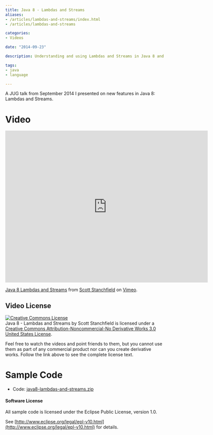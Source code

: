 ```yaml
---
title: Java 8 - Lambdas and Streams
aliases:
- /articles/lambdas-and-streams/index.html
- /articles/lambdas-and-streams

categories:
- Videos

date: "2014-09-23"

description: Understanding and using Lambdas and Streams in Java 8 and beyond.

tags:
- java
- language

---
```

A JUG talk from September 2014 I presented on new features in Java 8: Lambdas and Streams.

<!--more-->

# Video

<iframe src="https://player.vimeo.com/video/107004255" width="640" height="480" frameborder="0" webkitallowfullscreen mozallowfullscreen allowfullscreen></iframe>
<p><a href="https://vimeo.com/107004255">Java 8 Lambdas and Streams</a> from <a href="https://vimeo.com/user566590">Scott Stanchfield</a> on <a href="https://vimeo.com">Vimeo</a>.</p>

## Video License

[![Creative Commons License](http://i.creativecommons.org/l/by-nc-nd/3.0/us/88x31.png)](http://creativecommons.org/licenses/by-nc-nd/3.0/us/)  
Java 8 - Lambdas and Streams by Scott Stanchfield is licensed under a [Creative Commons Attribution-Noncommercial-No Derivative Works 3.0 United States License](http://creativecommons.org/licenses/by-nc-nd/3.0/us/).  
  
Feel free to watch the videos and point friends to them, but you cannot use them as part of any commercial product nor can you create derivative works. Follow the link above to see the complete license text.

# Sample Code

*   Code: [java8-lambdas-and-streams.zip](java8-lambdas-and-streams.zip)

#### Software License

All sample code is licensed under the Eclipse Public License, version 1.0.

See [http://www.eclipse.org/legal/epl-v10.html](http://www.eclipse.org/legal/epl-v10.html) for details.